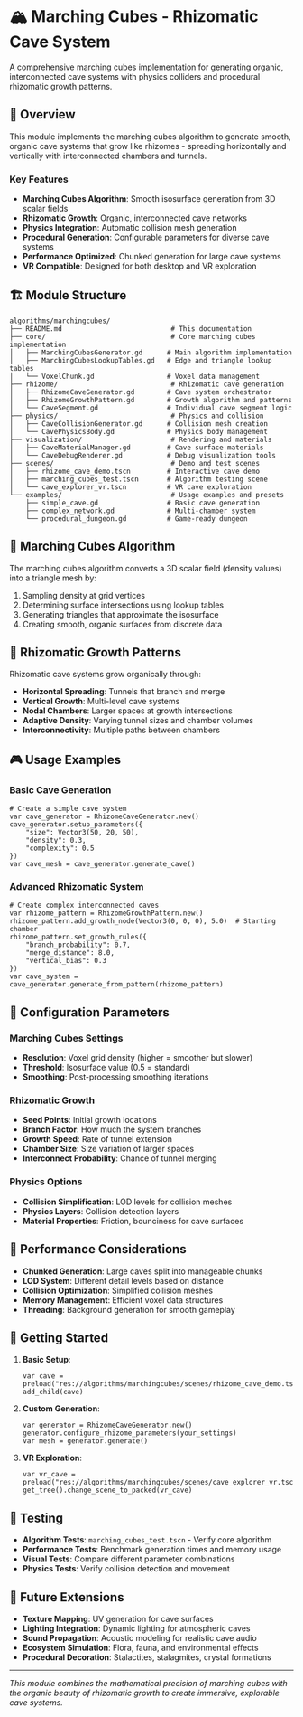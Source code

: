 # 🏔️ Marching Cubes - Rhizomatic Cave System

A comprehensive marching cubes implementation for generating organic, interconnected cave systems with physics colliders and procedural rhizomatic growth patterns.

## 🎯 Overview

This module implements the marching cubes algorithm to generate smooth, organic cave systems that grow like rhizomes - spreading horizontally and vertically with interconnected chambers and tunnels.

### Key Features
- **Marching Cubes Algorithm**: Smooth isosurface generation from 3D scalar fields
- **Rhizomatic Growth**: Organic, interconnected cave networks
- **Physics Integration**: Automatic collision mesh generation
- **Procedural Generation**: Configurable parameters for diverse cave systems
- **Performance Optimized**: Chunked generation for large cave systems
- **VR Compatible**: Designed for both desktop and VR exploration

## 🏗️ Module Structure

```
algorithms/marchingcubes/
├── README.md                           # This documentation
├── core/                               # Core marching cubes implementation
│   ├── MarchingCubesGenerator.gd      # Main algorithm implementation
│   ├── MarchingCubesLookupTables.gd   # Edge and triangle lookup tables
│   └── VoxelChunk.gd                  # Voxel data management
├── rhizome/                            # Rhizomatic cave generation
│   ├── RhizomeCaveGenerator.gd        # Cave system orchestrator
│   ├── RhizomeGrowthPattern.gd        # Growth algorithm and patterns
│   └── CaveSegment.gd                 # Individual cave segment logic
├── physics/                            # Physics and collision
│   ├── CaveCollisionGenerator.gd      # Collision mesh creation
│   └── CavePhysicsBody.gd             # Physics body management
├── visualization/                      # Rendering and materials
│   ├── CaveMaterialManager.gd         # Cave surface materials
│   └── CaveDebugRenderer.gd           # Debug visualization tools
├── scenes/                             # Demo and test scenes
│   ├── rhizome_cave_demo.tscn         # Interactive cave demo
│   ├── marching_cubes_test.tscn       # Algorithm testing scene
│   └── cave_explorer_vr.tscn          # VR cave exploration
└── examples/                           # Usage examples and presets
	├── simple_cave.gd                 # Basic cave generation
	├── complex_network.gd             # Multi-chamber system
	└── procedural_dungeon.gd          # Game-ready dungeon
```

## 🧮 Marching Cubes Algorithm

The marching cubes algorithm converts a 3D scalar field (density values) into a triangle mesh by:
1. Sampling density at grid vertices
2. Determining surface intersections using lookup tables
3. Generating triangles that approximate the isosurface
4. Creating smooth, organic surfaces from discrete data

## 🌿 Rhizomatic Growth Patterns

Rhizomatic cave systems grow organically through:
- **Horizontal Spreading**: Tunnels that branch and merge
- **Vertical Growth**: Multi-level cave systems
- **Nodal Chambers**: Larger spaces at growth intersections
- **Adaptive Density**: Varying tunnel sizes and chamber volumes
- **Interconnectivity**: Multiple paths between chambers

## 🎮 Usage Examples

### Basic Cave Generation
```gdscript
# Create a simple cave system
var cave_generator = RhizomeCaveGenerator.new()
cave_generator.setup_parameters({
	"size": Vector3(50, 20, 50),
	"density": 0.3,
	"complexity": 0.5
})
var cave_mesh = cave_generator.generate_cave()
```

### Advanced Rhizomatic System
```gdscript
# Create complex interconnected caves
var rhizome_pattern = RhizomeGrowthPattern.new()
rhizome_pattern.add_growth_node(Vector3(0, 0, 0), 5.0)  # Starting chamber
rhizome_pattern.set_growth_rules({
	"branch_probability": 0.7,
	"merge_distance": 8.0,
	"vertical_bias": 0.3
})
var cave_system = cave_generator.generate_from_pattern(rhizome_pattern)
```

## 🔧 Configuration Parameters

### Marching Cubes Settings
- **Resolution**: Voxel grid density (higher = smoother but slower)
- **Threshold**: Isosurface value (0.5 = standard)
- **Smoothing**: Post-processing smoothing iterations

### Rhizomatic Growth
- **Seed Points**: Initial growth locations
- **Branch Factor**: How much the system branches
- **Growth Speed**: Rate of tunnel extension
- **Chamber Size**: Size variation of larger spaces
- **Interconnect Probability**: Chance of tunnel merging

### Physics Options
- **Collision Simplification**: LOD levels for collision meshes
- **Physics Layers**: Collision detection layers
- **Material Properties**: Friction, bounciness for cave surfaces

## 🎯 Performance Considerations

- **Chunked Generation**: Large caves split into manageable chunks
- **LOD System**: Different detail levels based on distance
- **Collision Optimization**: Simplified collision meshes
- **Memory Management**: Efficient voxel data structures
- **Threading**: Background generation for smooth gameplay

## 🚀 Getting Started

1. **Basic Setup**:
   ```gdscript
   var cave = preload("res://algorithms/marchingcubes/scenes/rhizome_cave_demo.tscn").instantiate()
   add_child(cave)
   ```

2. **Custom Generation**:
   ```gdscript
   var generator = RhizomeCaveGenerator.new()
   generator.configure_rhizome_parameters(your_settings)
   var mesh = generator.generate()
   ```

3. **VR Exploration**:
   ```gdscript
   var vr_cave = preload("res://algorithms/marchingcubes/scenes/cave_explorer_vr.tscn").instantiate()
   get_tree().change_scene_to_packed(vr_cave)
   ```

## 🧪 Testing

- **Algorithm Tests**: `marching_cubes_test.tscn` - Verify core algorithm
- **Performance Tests**: Benchmark generation times and memory usage
- **Visual Tests**: Compare different parameter combinations
- **Physics Tests**: Verify collision detection and movement

## 🔮 Future Extensions

- **Texture Mapping**: UV generation for cave surfaces
- **Lighting Integration**: Dynamic lighting for atmospheric caves
- **Sound Propagation**: Acoustic modeling for realistic cave audio
- **Ecosystem Simulation**: Flora, fauna, and environmental effects
- **Procedural Decoration**: Stalactites, stalagmites, crystal formations

---

*This module combines the mathematical precision of marching cubes with the organic beauty of rhizomatic growth to create immersive, explorable cave systems.* 
